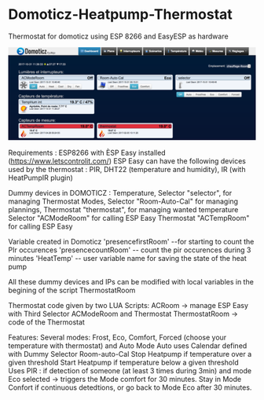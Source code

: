 # Domoticz-Heatpump-Thermostat
Thermostat for domoticz using ESP 8266 and EasyESP as hardware

![Domoticz example](https://raw.githubusercontent.com/sasa27/Domoticz-Heatpump-Thermostat/master/exThermostat.png)


Requirements : 
ESP8266 with ÈSP Easy installed (https://www.letscontrolit.com/)
ESP Easy  can have the following devices used by the thermostat : PIR, DHT22 (temperature and humidity), IR (with HeatPumpIR plugin)

Dummy devices in DOMOTICZ :
Temperature,
Selector "selector", for managing Thermostat Modes,
Selector "Room-Auto-Cal" for managing plannings, 
Thermostat "thermostat", for managing wanted temperature
Selector "ACModeRoom" for calling ESP Easy
Thermostat "ACTempRoom" for calling ESP Easy

Variable created in Domoticz
'presencefirstRoom' --for starting to count the PIr occurences
'presencecountRoom' -- count the pir occurences during 3 minutes
'HeatTemp' -- user variable name for saving the state of the heat pump 

All these dummy devices and IPs can be modified with local variables in the begining of the script ThermostatRoom

Thermostat code given by two LUA Scripts:
ACRoom -> manage ESP Easy with Third Selector ACModeRoom and Thermostat
ThermostatRoom -> code of the Thermostat

Features:
Several modes: Frost, Eco, Comfort, Forced (choose your temperature with thermostat) and Auto
Mode Auto uses Calendar defined with Dummy Selector Room-auto-Cal
Stop Heatpump if temperature over a given threshold
Start Heatpump if temperature below a given threshold
Uses PIR : if detection of someone (at least 3 times during 3min) and mode Eco selected -> triggers the Mode comfort for 30 minutes. Stay in Mode Confort if continuous detedtions, or go back to Mode Eco after 30 minutes.

